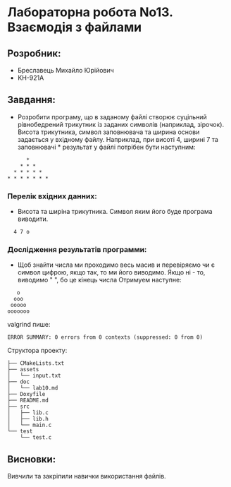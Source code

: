 # Лабораторна робота No13.   Взаємодія з файлами
## Розробник:
* Бреславець Михайло Юрійович
* KН-921A

## Завдання:
- Розробити програму, що в заданому файлі створює суцільний рівнобедрений трикутник із
   заданих символів (наприклад, зірочок). Висота трикутника, символ заповнювача та ширина
   основи задається у вхідному файлу. Наприклад, при висоті 4, ширині 7 та заповнювачі *
   результат у файлі потрібен бути наступним:
```
      * 
    * * *
  * * * * *
* * * * * * *     
```
### Перелік вхідних данних:
- Висота та ширіна трикутника. Символ яким його буде програма виводити.
```
  4 7 o
 ```
### Дослідження результатів программи:
- Щоб знайти числа ми проходимо весь масив и перевіряємо чи є символ цифрою, якщо так, то ми його виводимо. Якщо ні - то, виводимо " ", бо це кінець числа
Отримуем наступне:
```
   o
  ooo
 ooooo
ooooooo
```
valgrind пише:
```
ERROR SUMMARY: 0 errors from 0 contexts (suppressed: 0 from 0)

```

Структора проекту:
```
├── CMakeLists.txt
├── assets
│   └── input.txt
├── doc
│   └── lab10.md
├── Doxyfile
├── README.md
├── src
│   ├── lib.c
│   ├── lib.h
│   └── main.c
└── test
    └── test.c

```
## Висновки:
Вивчили та закріпили навички використання файлів.
